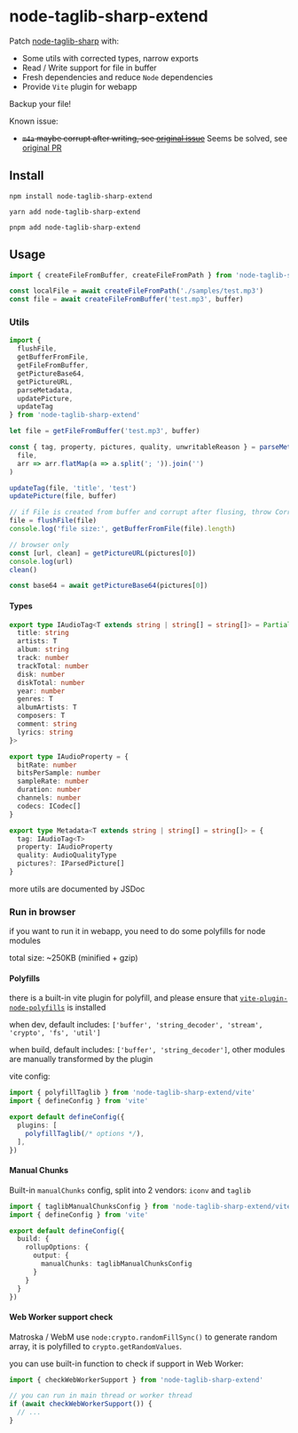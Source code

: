 # node-taglib-sharp-extend

Patch [node-taglib-sharp](https://github.com/benrr101/node-taglib-sharp) with:

- Some utils with corrected types, narrow exports
- Read / Write support for file in buffer
- Fresh dependencies and reduce `Node` dependencies
- Provide `Vite` plugin for webapp

Backup your file!

Known issue:
- ~~`m4a` maybe corrupt after writing, see [original issue](https://github.com/benrr101/node-taglib-sharp/issues/103#issuecomment-1987243846)~~ Seems be solved, see [original PR](https://github.com/benrr101/node-taglib-sharp/pull/108)

## Install

```shell
npm install node-taglib-sharp-extend
```
```shell
yarn add node-taglib-sharp-extend
```
```shell
pnpm add node-taglib-sharp-extend
```

## Usage

```ts
import { createFileFromBuffer, createFileFromPath } from 'node-taglib-sharp-extend'

const localFile = await createFileFromPath('./samples/test.mp3')
const file = await createFileFromBuffer('test.mp3', buffer)
```

### Utils

```ts
import {
  flushFile,
  getBufferFromFile,
  getFileFromBuffer,
  getPictureBase64,
  getPictureURL,
  parseMetadata,
  updatePicture,
  updateTag
} from 'node-taglib-sharp-extend'

let file = getFileFromBuffer('test.mp3', buffer)

const { tag, property, pictures, quality, unwritableReason } = parseMetadata(
  file,
  arr => arr.flatMap(a => a.split('; ')).join('')
)

updateTag(file, 'title', 'test')
updatePicture(file, buffer)

// if File is created from buffer and corrupt after flusing, throw CorruptError
file = flushFile(file)
console.log('file size:', getBufferFromFile(file).length)

// browser only
const [url, clean] = getPictureURL(pictures[0])
console.log(url)
clean()

const base64 = await getPictureBase64(pictures[0])
```

#### Types

```ts
export type IAudioTag<T extends string | string[] = string[]> = Partial<{
  title: string
  artists: T
  album: string
  track: number
  trackTotal: number
  disk: number
  diskTotal: number
  year: number
  genres: T
  albumArtists: T
  composers: T
  comment: string
  lyrics: string
}>

export type IAudioProperty = {
  bitRate: number
  bitsPerSample: number
  sampleRate: number
  duration: number
  channels: number
  codecs: ICodec[]
}

export type Metadata<T extends string | string[] = string[]> = {
  tag: IAudioTag<T>
  property: IAudioProperty
  quality: AudioQualityType
  pictures?: IParsedPicture[]
}
```

more utils are documented by JSDoc

### Run in browser

if you want to run it in webapp, you need to do some polyfills for node modules

total size: ~250KB (minified + gzip)

#### Polyfills

there is a built-in vite plugin for polyfill, and please ensure that [`vite-plugin-node-polyfills`](https://github.com/davidmyersdev/vite-plugin-node-polyfills) is installed

when dev,
default includes: `['buffer', 'string_decoder', 'stream', 'crypto', 'fs', 'util']`

when build,
default includes: `['buffer', 'string_decoder']`,
other modules are manually transformed by the plugin

vite config:
```ts
import { polyfillTaglib } from 'node-taglib-sharp-extend/vite'
import { defineConfig } from 'vite'

export default defineConfig({
  plugins: [
    polyfillTaglib(/* options */),
  ],
})
```

#### Manual Chunks

Built-in `manualChunks` config, split into 2 vendors: `iconv` and `taglib`

```ts
import { taglibManualChunksConfig } from 'node-taglib-sharp-extend/vite'
import { defineConfig } from 'vite'

export default defineConfig({
  build: {
    rollupOptions: {
      output: {
        manualChunks: taglibManualChunksConfig
      }
    }
  }
})
```

#### Web Worker support check

Matroska / WebM use `node:crypto.randomFillSync()` to generate random array, it is polyfilled to `crypto.getRandomValues`.

you can use built-in function to check if support in Web Worker:

```ts
import { checkWebWorkerSupport } from 'node-taglib-sharp-extend'

// you can run in main thread or worker thread
if (await checkWebWorkerSupport()) {
  // ...
}
```
